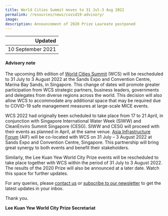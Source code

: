 ```yaml
---
title: World Cities Summit moves to 31 Jul-3 Aug 2022
permalink: /resources/news/covid19-advisory/
image: 
description: Announcement of 2020 Prize Laureate postponed
---
```


| Updated |
|---:|
| 10 September 2021 |

#### **Advisory note**

The upcoming 8th edition of [World Cities Summit](https://www.worldcitiessummit.com.sg) (WCS) will be rescheduled to 31 July to 3 August 2022 at the Sands Expo and Convention Centre, Marina Bay Sands, in Singapore.  This change of dates will promote greater participation from WCS strategic partners, business leaders, governments and delegates from diverse regions across the world. This decision will also allow WCS to accommodate any additional space that may be required due to COVID-19 safe management measures at large-scale MICE events.

WCS 2022 had originally been scheduled to take place from 17 to 21 April, in conjunction with Singapore International Water Week (SIWW) and CleanEnviro Summit Singapore (CESG). SIWW and CESG will proceed with their events as planned in April, at the same venue. [Asia Infrastructure Forum](https://www.infrastructureasia.org) (AIF) will be co-located with WCS on 31 July – 3 August 2022 at Sands Expo and Convention Centre, Singapore. This partnership will bring great synergy to both events and benefit their stakeholders.

Similarly, the Lee Kuan Yew World City Prize events will be rescheduled to take place together with WCS within the period of 31 July to 3 August 2022. The results of the 2020 Prize will also be announced at a later date. Watch this space for further updates.

For any queries, please [contact us](/feedback/) or [subscribe to our newsletter](/subscribe/) to get the latest updates in your inbox.

Thank you.

**Lee Kuan Yew World City Prize Secretariat**
